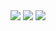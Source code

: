<picture>
  <source media="(prefers-color-scheme: dark)" srcset="https://github-readme-stats.vercel.app/api?username=Dr-TSNG&show_icons=true&theme=onedark&include_all_commits=true&count_private=true&role=OWNER,ORGANIZATION_MEMBER,COLLABORATOR">
  <img src="https://github-readme-stats.vercel.app/api?username=Dr-TSNG&show_icons=true&include_all_commits=true&count_private=true&role=OWNER,ORGANIZATION_MEMBER,COLLABORATOR">
</picture>

<picture>
  <source media="(prefers-color-scheme: dark)" srcset="https://github-readme-stats.vercel.app/api/top-langs/?username=Dr-TSNG&layout=compact&theme=onedark&role=OWNER,ORGANIZATION_MEMBER&langs_count=10">
  <img src="https://github-readme-stats.vercel.app/api/top-langs/?username=Dr-TSNG&layout=compact&role=OWNER,ORGANIZATION_MEMBER&langs_count=10">
</picture>

<picture>
  <source media="(prefers-color-scheme: dark)" srcset="https://github-readme-stats.vercel.app/api/wakatime?username=Dr_TSNG&layout=compact&theme=onedark&hide=ObjectiveC,Objective-C,Text,Gitignore%20File,Properties">
  <img src="https://github-readme-stats.vercel.app/api/wakatime?username=Dr_TSNG&layout=compact&hide=ObjectiveC,Objective-C,Text,Gitignore%20File,Properties">
</picture>
